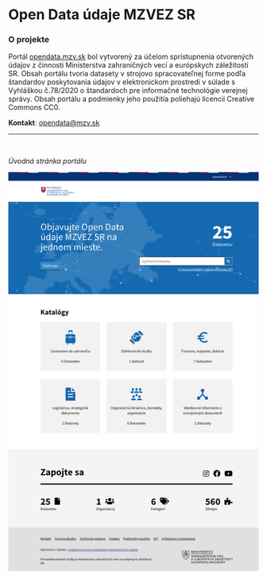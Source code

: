 # Open Data údaje MZVEZ SR
### O projekte

Portál [opendata.mzv.sk](opendata.mzv.sk) bol vytvorený za účelom sprístupnenia otvorených údajov
z činnosti Ministerstva zahraničných vecí a európskych záležitostí SR.
Obsah portálu tvoria datasety v strojovo spracovateľnej forme podľa štandardov poskytovania
údajov v elektronickom prostredí v súlade s Vyhláškou č.78/2020 o štandardoch pre informačné
technológie verejnej správy. Obsah portálu a podmienky jeho použitia poliehajú licencii
Creative Commons CC0.

**Kontakt**:
[opendata@mzv.sk](mailto:opendata@mzv.sk)

---
<br>

*Úvodná stránka portálu*

![Úvodná stránka portálu](./img/home_page.png)
